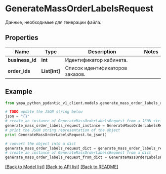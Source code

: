# GenerateMassOrderLabelsRequest

Данные, необходимые для генерации файла. 

## Properties
Name | Type | Description | Notes
------------ | ------------- | ------------- | -------------
**business_id** | **int** | Идентификатор кабинета. | 
**order_ids** | **List[int]** | Список идентификаторов заказов. | 

## Example

```python
from ympa_python_pydantic_v1_client.models.generate_mass_order_labels_request import GenerateMassOrderLabelsRequest

# TODO update the JSON string below
json = "{}"
# create an instance of GenerateMassOrderLabelsRequest from a JSON string
generate_mass_order_labels_request_instance = GenerateMassOrderLabelsRequest.from_json(json)
# print the JSON string representation of the object
print GenerateMassOrderLabelsRequest.to_json()

# convert the object into a dict
generate_mass_order_labels_request_dict = generate_mass_order_labels_request_instance.to_dict()
# create an instance of GenerateMassOrderLabelsRequest from a dict
generate_mass_order_labels_request_from_dict = GenerateMassOrderLabelsRequest.from_dict(generate_mass_order_labels_request_dict)
```
[[Back to Model list]](../README.md#documentation-for-models) [[Back to API list]](../README.md#documentation-for-api-endpoints) [[Back to README]](../README.md)


